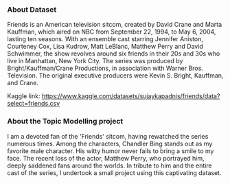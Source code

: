 ### About Dataset

Friends is an American television sitcom, created by David Crane and Marta Kauffman, which aired on NBC from September 22, 1994, to May 6, 2004, lasting ten seasons. With an ensemble cast starring Jennifer Aniston, Courteney Cox, Lisa Kudrow, Matt LeBlanc, Matthew Perry and David Schwimmer, the show revolves around six friends in their 20s and 30s who live in Manhattan, New York City. The series was produced by Bright/Kauffman/Crane Productions, in association with Warner Bros. Television. The original executive producers were Kevin S. Bright, Kauffman, and Crane.

Kaggle link: https://www.kaggle.com/datasets/sujaykapadnis/friends/data?select=friends.csv

### About the Topic Modelling project

I am a devoted fan of the 'Friends' sitcom, having rewatched the series numerous times. Among the characters, Chandler Bing stands out as my favorite male character. His witty humor never fails to bring a smile to my face. The recent loss of the actor, Matthew Perry, who portrayed him, deeply saddened fans around the worlds. In tribute to him and the entire cast of the series, I undertook a small project using this captivating dataset.
